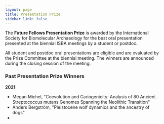 ```yaml
---
layout: page
title: Presentation Prize
sidebar_link: false
---
```


The <b>Future Fellows Presentation Prize</b> is awarded by the International Society for Biomolecular Archaeology for the best oral presentation presented at the biennial ISBA meetings by a student or postdoc.

All student and postdoc oral presentations are eligible and are evaluated by the Prize Committee at the biennial meeting. The winners are announced during the closing session of the meeting.

### Past Presentation Prize Winners

<b>2021</b>
- Megan Michel, "Coevolution and Cariogenicity: Analysis of 80 Ancient Streptococcus mutans Genomes Spanning the Neolithic Transition"
- Anders Bergström, "Pleistocene wolf dynamics and the ancestry of dogs"
-
